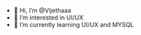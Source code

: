 - 👋 Hi, I’m @Vijethaaa
- 👀 I’m interested in UI/UX
- 🌱 I’m currently learning UI/UX and MYSQL


<!---
Vijethaaa/Vijethaaa is a ✨ special ✨ repository because its `README.md` (this file) appears on your GitHub profile.
You can click the Preview link to take a look at your changes.
--->

